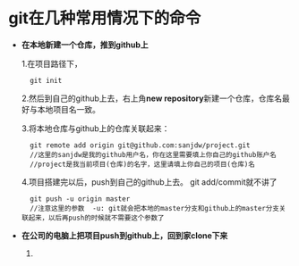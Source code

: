 # git在几种常用情况下的命令

- **在本地新建一个仓库，推到github上**

    1.在项目路径下，

        git init
    2.然后到自己的github上去，右上角**new repository**新建一个仓库，仓库名最好与本地项目名一致。

    3.将本地仓库与github上的仓库关联起来：

        git remote add origin git@github.com:sanjdw/project.git
        //这里的sanjdw是我的github用户名，你在这里需要填上你自己的github账户名
        //project是我当前项目(仓库)的名字，这里请填上你自己的项目(仓库)名
    4.项目搭建完以后，push到自己的github上去。
        git add/commit就不讲了

        git push -u origin master
        //注意这里的参数  -u: git就会把本地的master分支和github上的master分支关联起来，以后再push的时候就不需要这个参数了

- **在公司的电脑上把项目push到github上，回到家clone下来**

     1.